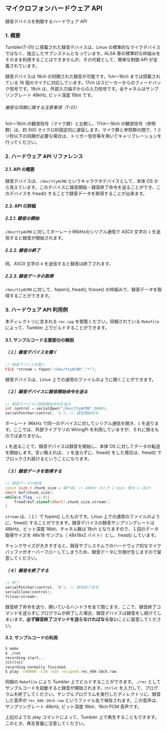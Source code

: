 ## マイクロフォンハードウェア API

録音デバイスを制御するハードウェア API

### 1. 概要

Tumbler(T-01) に搭載された録音デバイスは、Linux の標準的なマイクデバイスではなく、独立したサブシステムとなっています。ALSA 等の標準的な枠組みをそのまま利用することはできませんが、その代替として、簡単な制御 API が定義されています。

録音デバイスは 18ch の同期された録音が可能です。1ch〜16ch までは搭載されている 16 個のマイクに対応しています。17ch はスピーカーからのフィードバック信号です。18ch は、外部入力端子からの入力信号です。全チャネルはサンプリングレート 48kHz, ビット深度 16bit です。

###### 厳密な同期に関する注意事項（T-01）

1ch〜16ch の観測信号（マイク群）と比較し、17ch〜18ch の観測信号（参照群）は、約 500 マイクロ秒固定的に遅延します。マイク群と参照群の間で、1 ミリ秒以下の同期が必要な場合は、トリガー信号等を用いてキャリブレーションを行ってください。

### 2. ハードウェア API リファレンス

#### 2.1. API の概要

録音デバイスは、`/dev/ttyACM0` というキャラクタデバイスとして、本体 OS から見えています。このデバイスに録音開始・録音終了命令を送ることができ、このデバイスを fread() することで録音データを取得することが出来ます。

#### 2.2. API の詳細

##### 2.2.1. 録音の開始

`/dev/ttyACM0` に対してボーレート96kHzのシリアル通信で ASCII 文字の `1` を送信すると録音が開始されます。

##### 2.2.2. 録音の終了

同、ASCII 文字の `0` を送信すると録音は終了されます。

##### 2.2.3. 録音データの取得

`/dev/ttyACM0` に対して、fopen(), fread(), fclose() の枠組みで、録音データを取得することができます。

### 3. ハードウェア API 利用例

本ディレクトリに含まれる `rec.cpp` を御覧ください。同梱されている `Makefile` によって、Tumbler 上でビルドすることができます。

#### 3.1. サンプルコード主要部分の解説

##### （１）録音デバイスを開く

``````````cpp
// 録音デバイスを開く
FILE *stream = fopen("/dev/ttyACM0","r");
``````````

録音デバイスは、Linux 上での通常のファイルのように開くことができます。

##### （２）録音デバイスに録音開始命令を送る

``````````cpp
// 録音デバイスに録音開始命令を送る
int control = serialOpen("/dev/ttyACM0",9600);
serialPutchar(control, '1'); // 録音開始命令
``````````

ボーレート 96kHz で同一のデバイスに対してシリアル通信を開き、`1` を送ります。ここでは、外部ライブラリの WiringPi を利用していますが、それに限るものではありません。

`1` を送ることで、録音デバイスは録音を開始し、本体 OS に対してデータの転送を開始します。言い換えれば、 `1` を送らずに、fread() をした場合は、fread() でブロックされ続けるということになります。

##### （３）録音データを取得する

``````````cpp
// 録音データの取得
const size_t chunk_size = 48*18; // 48kHz のとき 1 msec 相当 x 18ch
short buf[chunk_size];
while(e_flag_ == 0){
	fread(buf,sizeof(short),chunk_size,stream);
}
``````````

`stream` は、（１）で fopen() したものです。Linux 上での通常のファイルのように、fread() することができます。録音デバイスの録音サンプリングレートは 48kHz、ビット深度 16bit、チャネル数は 18ch となりますので、１回のデータ取得サイズを 48x18 サンプル（ 48x18x2 バイト）とし、fread() しています。

チャンクサイズが大きすぎると、録音サブシステムでのハードウェア的なマイクバッファがオーバーフローしてしまうため、録音データに欠損が生じますので留意してください。

##### （４）録音を終了する

``````````cpp
// 終了
serialPutchar(control, '0'); // 録音終了命令
serialClose(control);
fclose(stream);
``````````

録音終了命令を送り、開いているハンドラを全て閉じます。ここで、録音終了コマンドを送らずにプログラムが終了した場合、録音デバイスは録音をし続けてしまいます。**必ず録音終了コマンドを送らなければならない**ことに留意してください。

#### 3.2. サンプルコードの利用

``````````bash
$ make
$ ./rec
recording start...
[Ctrl+C]
recording normally finished.
$ play -r48000 -c18 -b16 -esigned rec_48k-18ch.raw
``````````

同梱の `Makefile` により Tumbler 上でビルドすることができます。`./rec` としてサンプルコードを起動すると録音が開始されます。`Ctrl+C` を入力して、プログラムを終了してください。サンプルプログラムを実行したディレクトリに、録音した音声が `rec_48k-18ch.raw` というファイル名で保存されます。この音声は、サンプリングレート 48kHz, ビット深度 16bit、18ch PCM 音声です。

上記のような play コマンドによって、Tumbler 上で再生することもできます。このとき、再生音量に注意してください。
